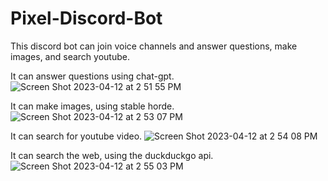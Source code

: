 # Pixel-Discord-Bot

This discord bot can join voice channels and answer questions, make images, and search youtube.


It can answer questions using chat-gpt.
![Screen Shot 2023-04-12 at 2 51 55 PM](https://user-images.githubusercontent.com/17935336/231569554-67a1bbf4-0d96-4018-a255-bc86f23f64d7.png)


It can make images, using stable horde.
![Screen Shot 2023-04-12 at 2 53 07 PM](https://user-images.githubusercontent.com/17935336/231569697-34b0786a-6291-4ff0-a2fe-dbec9301cd74.png)


It can search for youtube video.
![Screen Shot 2023-04-12 at 2 54 08 PM](https://user-images.githubusercontent.com/17935336/231569922-74bd24f4-7e3d-401e-bd3f-70b351c8d31a.png)


It can search the web, using the duckduckgo api.
![Screen Shot 2023-04-12 at 2 55 03 PM](https://user-images.githubusercontent.com/17935336/231570148-c0ce285e-e22e-4647-ad1d-ab22422bdfb4.png)
